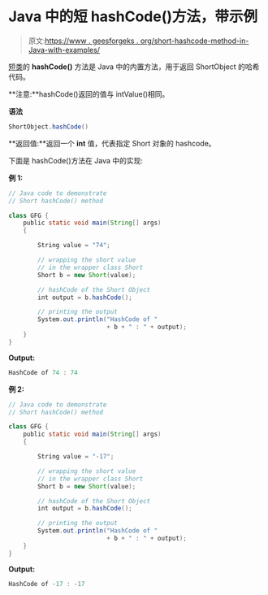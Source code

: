 # Java 中的短 hashCode()方法，带示例

> 原文:[https://www . geesforgeks . org/short-hashcode-method-in-Java-with-examples/](https://www.geeksforgeeks.org/short-hashcode-method-in-java-with-examples/)

[短类](https://www.geeksforgeeks.org/java-lang-short-class-java/)的 **hashCode()** 方法是 Java 中的内置方法，用于返回 ShortObject 的哈希代码。

**注意:**hashCode()返回的值与 intValue()相同。

**语法**

```java
ShortObject.hashCode()
```

**返回值:**返回一个 **int** 值，代表指定 Short 对象的 hashcode。

下面是 hashCode()方法在 Java 中的实现:

**例 1:**

```java
// Java code to demonstrate
// Short hashCode() method

class GFG {
    public static void main(String[] args)
    {

        String value = "74";

        // wrapping the short value
        // in the wrapper class Short
        Short b = new Short(value);

        // hashCode of the Short Object
        int output = b.hashCode();

        // printing the output
        System.out.println("HashCode of "
                           + b + " : " + output);
    }
}
```

**Output:**

```java
HashCode of 74 : 74

```

**例 2:**

```java
// Java code to demonstrate
// Short hashCode() method

class GFG {
    public static void main(String[] args)
    {

        String value = "-17";

        // wrapping the short value
        // in the wrapper class Short
        Short b = new Short(value);

        // hashCode of the Short Object
        int output = b.hashCode();

        // printing the output
        System.out.println("HashCode of "
                           + b + " : " + output);
    }
}
```

**Output:**

```java
HashCode of -17 : -17

```